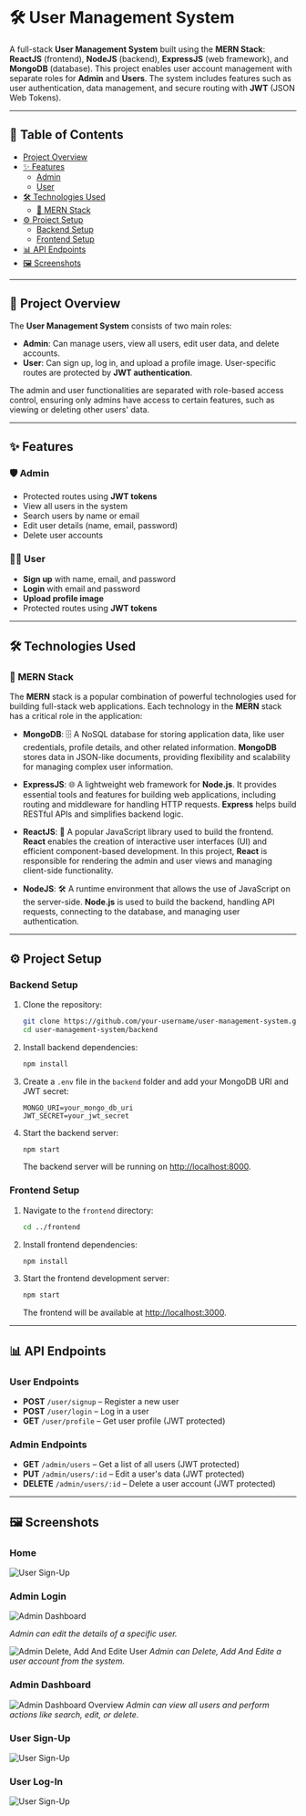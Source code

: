 # 🛠️ User Management System

A full-stack **User Management System** built using the **MERN Stack**: **ReactJS** (frontend), **NodeJS** (backend), **ExpressJS** (web framework), and **MongoDB** (database). This project enables user account management with separate roles for **Admin** and **Users**. The system includes features such as user authentication, data management, and secure routing with **JWT** (JSON Web Tokens).

---

## 📑 Table of Contents

- [Project Overview](#project-overview)
- [✨ Features](#features)
  - [Admin](#admin)
  - [User](#user)
- [🛠️ Technologies Used](#technologies-used)
  - [🌟 MERN Stack](#mern-stack)
- [⚙️ Project Setup](#project-setup)
  - [Backend Setup](#backend-setup)
  - [Frontend Setup](#frontend-setup)
- [📊 API Endpoints](#api-endpoints)
- [🖼️ Screenshots](#screenshots)


---

## 📖 Project Overview

The **User Management System** consists of two main roles:

- **Admin**: Can manage users, view all users, edit user data, and delete accounts.
- **User**: Can sign up, log in, and upload a profile image. User-specific routes are protected by **JWT authentication**.

The admin and user functionalities are separated with role-based access control, ensuring only admins have access to certain features, such as viewing or deleting other users' data.

---

## ✨ Features

### 🛡️ Admin

- Protected routes using **JWT tokens**
- View all users in the system
- Search users by name or email
- Edit user details (name, email, password)
- Delete user accounts

### 🙍‍♂️ User

- **Sign up** with name, email, and password
- **Login** with email and password
- **Upload profile image**
- Protected routes using **JWT tokens**

---

## 🛠️ Technologies Used

### 🌟 MERN Stack

The **MERN** stack is a popular combination of powerful technologies used for building full-stack web applications. Each technology in the **MERN** stack has a critical role in the application:

- **MongoDB**: 🗄️ A NoSQL database for storing application data, like user credentials, profile details, and other related information. **MongoDB** stores data in JSON-like documents, providing flexibility and scalability for managing complex user information.

- **ExpressJS**: 🌐 A lightweight web framework for **Node.js**. It provides essential tools and features for building web applications, including routing and middleware for handling HTTP requests. **Express** helps build RESTful APIs and simplifies backend logic.

- **ReactJS**: 🎨 A popular JavaScript library used to build the frontend. **React** enables the creation of interactive user interfaces (UI) and efficient component-based development. In this project, **React** is responsible for rendering the admin and user views and managing client-side functionality.

- **NodeJS**: 🛠️ A runtime environment that allows the use of JavaScript on the server-side. **Node.js** is used to build the backend, handling API requests, connecting to the database, and managing user authentication.

---

## ⚙️ Project Setup

### Backend Setup

1. Clone the repository:
    ```bash
    git clone https://github.com/your-username/user-management-system.git
    cd user-management-system/backend
    ```

2. Install backend dependencies:
    ```bash
    npm install
    ```

3. Create a `.env` file in the `backend` folder and add your MongoDB URI and JWT secret:
    ```env
    MONGO_URI=your_mongo_db_uri
    JWT_SECRET=your_jwt_secret
    ```

4. Start the backend server:
    ```bash
    npm start
    ```

    The backend server will be running on [http://localhost:8000](http://localhost:8000).

### Frontend Setup

1. Navigate to the `frontend` directory:
    ```bash
    cd ../frontend
    ```

2. Install frontend dependencies:
    ```bash
    npm install
    ```

3. Start the frontend development server:
    ```bash
    npm start
    ```

    The frontend will be available at [http://localhost:3000](http://localhost:3000).

---

## 📊 API Endpoints

### User Endpoints

- **POST** `/user/signup` – Register a new user
- **POST** `/user/login` – Log in a user
- **GET** `/user/profile` – Get user profile (JWT protected)

### Admin Endpoints

- **GET** `/admin/users` – Get a list of all users (JWT protected)
- **PUT** `/admin/users/:id` – Edit a user's data (JWT protected)
- **DELETE** `/admin/users/:id` – Delete a user account (JWT protected)

---

## 🖼️ Screenshots

### Home
![User Sign-Up](./Frontend/public/images/home.png)


### Admin Login
![Admin Dashboard](./Frontend/public/images/admin-login.png)

*Admin can edit the details of a specific user.*

![Admin Delete, Add And Edite User](./Frontend/public/images/admin-2.png)
*Admin can Delete, Add And Edite  a user account from the system.*

### Admin Dashboard

![Admin Dashboard Overview](./Frontend/public/images/admin-1.png)
*Admin can view all users and perform actions like search, edit, or delete.*

### User Sign-Up
![User Sign-Up](./Frontend/public/images/user-signup.png)

### User Log-In
![User Sign-Up](./Frontend/public/images/user-login.png)

